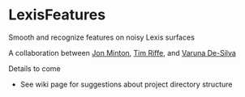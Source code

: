 # LexisFeatures
Smooth and recognize features on noisy Lexis surfaces

A collaboration between [Jon Minton](https://www.gla.ac.uk/schools/socialpolitical/staff/jonathanminton/), [Tim Riffe](https://www.demogr.mpg.de/en/institute/staff_directory_1899/timothy_riffe_2198.htm), and [Varuna De-Silva](http://www.lborolondon.ac.uk/about/staff/dr-varuna-de-silva/)

Details to come
   * See wiki page for suggestions about project directory structure

